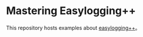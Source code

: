 # Mastering Easylogging++

This repository hosts examples about [easylogging++]。

[easylogging++]: https://github.com/amrayn/easyloggingpp
